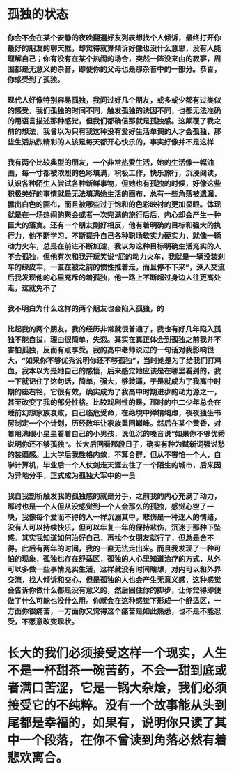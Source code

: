 # 孤独的状态
### 你会不会在某个安静的夜晚翻遍好友列表想找个人倾诉，最终打开你最好的朋友的聊天框，却觉得就算倾诉好像也没什么意思，没有人能理解自己；你有没有在某个热闹的场合，突然一阵没来由的寂寥，周围都是无意义的杂音，即便你的父母也是那杂音中的一部分。恭喜，你感受到了孤独。
### 现代人好像特别容易孤独，我问过好几个朋友，或多或少都有过类似的感受，我们孤独的时间不同，触发孤独的诱因不同，也都无法准确的用语言描述那种感觉，但我们都确信那就是孤独感。这颠覆了我之前的想法，我曾以为只有我这种没有爱好生活单调的人才会孤独，那些生活热烈精彩的人该是每天都开心快乐的，事实好像并不是这样
### 我有两个比较典型的朋友，一个非常热爱生活，她的生活像一幅油画，每一寸都被浓烈的色彩填满，积极工作，快乐旅行，沉浸阅读，认识各种陌生人尝试各种新鲜事物，但她也有孤独的时候，好像这些积极美好的事情就是无法填满她生活的画布，总有一些角落被遗漏，露出白色的画布，而且被哪些过于饱和的色彩映衬的更加显眼。体现就是在一场热闹的聚会或者一次完满的旅行后后，内心却会产生一种巨大的落寞。还有一个朋友刚好相反，他有着明确的目标和强大的执行力，他不断学习，不断提升自己各种职场软实力硬实力，就像一辆动力火车，总是在前进不断加速，我以为这种目标明确生活充实的人不会孤独，但他有次和我开玩笑说“屁的动力火车，我就是一辆没装刹车的绿皮车，一直在被之前的惯性推着走，而且停不下来”，深入交流后我发现他的心里充斥的着孤独，他一路上不断超过身边人往更高处走，这就免不了
### 我不明白为什么这样的两个朋友也会陷入孤独，的
### 比起我的两个朋友，我的经历非常就很普通了，我也有好几年陷入孤独不能自拔，理由很简单，失恋。其实在真正体会到孤独之前我并不害怕孤独，反而有点享受。我的高中老师说过的一句话对我影响很大，“如果你不够优秀说明你还不够孤独”，当时她是为了给我们打鸡血，我本以为是她自己的感悟，后来感觉她应该是在哪里看到的，我一下就记住了这句话，简单，强大，够装逼，于是就成为了我高中时期的座右铭，它很有效，确实成为了我高中时期进步的动力源之一，甚至改变了我的部分性格。比较戏剧性的是，那时的中二少年总会在睡前幻想家族衰败，自己临危受命，在绝境中殚精竭虑，夜夜独坐书房制定一个个计划，历经数年让家族重回巅峰。然后在某个黄昏，对着用满眼小星星看着自己的小男孩，说低沉的嗓音说“如果你不够优秀说明你还不够孤独”。长大后回看那段日子，确实有种为赋新词强说愁的装逼感。上大学后我性格内敛，不算合群，但从不害怕一个人，自学计算机，毕业后一个人仗剑走天涯去往了一个陌生的城市，后来因为异地分手，正式成为孤独大军中的一员
### 我自我剖析触发我的孤独感的就是分手，之前我的内心充满了动力，那时也是一个人但从没感觉到一个人会那么的孤独，感觉心空了一块，我像每个爱而不得的人一样沉溺其中。悲伤是一种迷人的情绪，没有人可以持续快乐，但可以年复一年的保持悲伤，沉迷于那种下坠感。其实我知道如何治好自己，再找个女朋友就行了，但总是舍不得。此后有两年的时间，我的一直无法走出来。而且我发现了一种可怕的现象，孤独也存在舒适区，孤独的人心里知道治疗的方式，从外可以多做一些事情充实生活，这样就没有时间瞎想，对内可以和外界交流，找人倾诉和交心，但是孤独的人也会产生无意义感，这种感觉会告诉你做什么都是没有意义的，然后困住你的脚步，让你觉得即便做了什么可能也没什么用。你就会在这种感觉下形成一个舒适区，一方面你很痛苦，一方面你又觉得这个痛苦是如此熟悉，也不是不能忍受，不愿意改变现状。

###
#### 
# 长大的我们必须接受这样一个现实，人生不是一杯甜茶一碗苦药，不会一甜到底或者满口苦涩，它是一锅大杂烩，我们必须接受它的不纯粹。没有一个故事能从头到尾都是幸福的，如果有，说明你只读了其中一个段落，在你不曾读到角落必然有着悲欢离合。